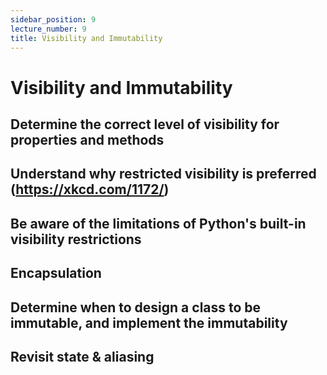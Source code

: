 ```yaml
---
sidebar_position: 9
lecture_number: 9
title: Visibility and Immutability
---
```


# Visibility and Immutability

## Determine the correct level of visibility for properties and methods
## Understand why restricted visibility is preferred (https://xkcd.com/1172/)
## Be aware of the limitations of Python's built-in visibility restrictions
## Encapsulation
## Determine when to design a class to be immutable, and implement the immutability
## Revisit state & aliasing